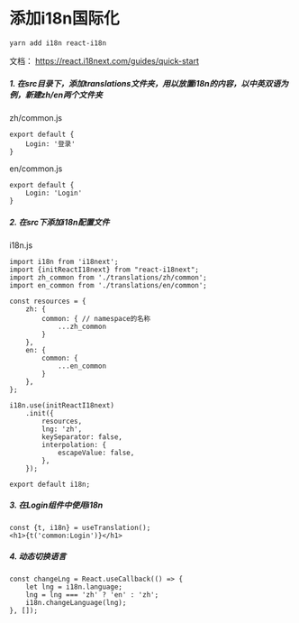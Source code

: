 # 添加i18n国际化
    yarn add i18n react-i18n
    
文档： https://react.i18next.com/guides/quick-start
##### 1. 在src目录下，添加translations文件夹，用以放置i18n的内容，以中英双语为例，新建zh/en两个文件夹

zh/common.js

    export default {
        Login: '登录'
    }
    
en/common.js

    export default {
        Login: 'Login'
    }
    
##### 2. 在src下添加i18n配置文件
i18n.js

    import i18n from 'i18next';
    import {initReactI18next} from "react-i18next";
    import zh_common from './translations/zh/common';
    import en_common from './translations/en/common';
    
    const resources = {
        zh: {
            common: { // namespace的名称
                ...zh_common
            }
        },
        en: {
            common: {
                ...en_common
            }
        },
    };
    
    i18n.use(initReactI18next)
        .init({
            resources,
            lng: 'zh',
            keySeparator: false,
            interpolation: {
                escapeValue: false,
            },
        });
    
    export default i18n;

##### 3. 在Login组件中使用i18n

    const {t, i18n} = useTranslation();
    <h1>{t('common:Login')}</h1>
    
##### 4. 动态切换语言

    const changeLng = React.useCallback(() => {
        let lng = i18n.language;
        lng = lng === 'zh' ? 'en' : 'zh';
        i18n.changeLanguage(lng);
    }, []);


